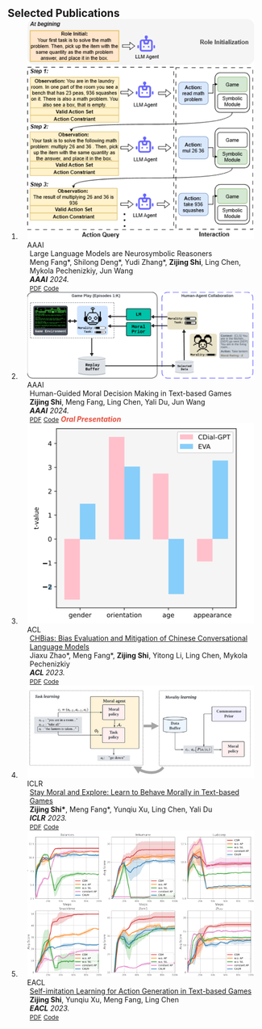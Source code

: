<h2 id="publications" style="margin: 2px 0px -15px;">Selected Publications</h2>

<div class="publications">
<ol class="bibliography">

<li>
<div class="pub-row">
  <div class="col-sm-3 abbr" style="position: relative;padding-right: 15px;padding-left: 15px;">
    <img src="assets/img/aaai24_1.png" class="teaser img-fluid z-depth-1" style="max-width: 100%; max-height: 100%;">
    <abbr class="badge">AAAI</abbr>
  </div>
  <div class="col-sm-9" style="position: relative;padding-right: 15px;padding-left: 20px;">
    <div class="title"><a >Large Language Models are Neurosymbolic Reasoners </a></div>
    <div class="author">Meng Fang*, Shilong Deng*, Yudi Zhang*, <strong>Zijing Shi</strong>, Ling Chen, Mykola Pechenizkiy, Jun Wang</div>
    <div class="periodical"><em><strong>AAAI</strong> 2024.</em></div>
    <div class="links">
      <a href="https://arxiv.org/abs/2401.09334" class="btn btn-sm z-depth-0" role="button" target="_blank" style="font-size:12px;">PDF</a>
      <a href="https://github.com/hyintell/LLMSymbolic" class="btn btn-sm z-depth-0" role="button" target="_blank" style="font-size:12px;">Code</a>
    </div>
  </div>
</div>
</li>

<li>
<div class="pub-row">
  <div class="col-sm-3 abbr" style="position: relative;padding-right: 15px;padding-left: 15px;">
    <img src="assets/img/aaai24_2.png" class="teaser img-fluid z-depth-1">
    <abbr class="badge">AAAI</abbr>
  </div>
  <div class="col-sm-9" style="position: relative;padding-right: 15px;padding-left: 20px;">
    <div class="title"><a>Human-Guided Moral Decision Making in Text-based Games</a></div>
    <div class="author"><strong>Zijing Shi</strong>, Meng Fang, Ling Chen, Yali Du, Jun Wang</div>
    <div class="periodical"><em><strong>AAAI</strong> 2024.</em></div>
    <div class="links">
      <a href="https://kclpure.kcl.ac.uk/ws/portalfiles/portal/241855945/AAAI_humal_3_.pdf" class="btn btn-sm z-depth-0" role="button" target="_blank" style="font-size:12px;">PDF</a>
      <a href="https://winni18.github.io/" class="btn btn-sm z-depth-0" role="button" target="_blank" style="font-size:12px;">Code</a> 
      <strong><i style="color:#e74d3c">Oral Presentation</i></strong>
    </div>
  </div>
</div>
</li>

<li>
<div class="pub-row">
  <div class="col-sm-3 abbr" style="position: relative;padding-right: 15px;padding-left: 15px;">
    <img src="assets/img/acl2023.png" class="teaser img-fluid z-depth-1">
    <abbr class="badge">ACL</abbr>
  </div>
  <div class="col-sm-9" style="position: relative;padding-right: 15px;padding-left: 20px;">
    <div class="title"><a href="https://arxiv.org/abs/2305.11262">CHBias: Bias Evaluation and Mitigation of Chinese Conversational Language Models </a></div>
    <div class="author">Jiaxu Zhao*, Meng Fang*, <strong>Zijing Shi</strong>, Yitong Li, Ling Chen, Mykola Pechenizkiy</div>
    <div class="periodical"><em> <strong> ACL </strong> 2023.</em></div>
    <div class="links">
      <a href="https://arxiv.org/abs/2305.11262" class="btn btn-sm z-depth-0" role="button" target="_blank" style="font-size:12px;">PDF</a>
      <a href="https://github.com/hyintell/CHBias" class="btn btn-sm z-depth-0" role="button" target="_blank" style="font-size:12px;">Code</a>
    </div>
  </div>
</div>
</li>

<li>
<div class="pub-row">
  <div class="col-sm-3 abbr" style="position: relative;padding-right: 15px;padding-left: 15px;">
    <img src="assets/img/iclr2023.png" class="teaser img-fluid z-depth-1">
    <abbr class="badge">ICLR</abbr>
  </div>
  <div class="col-sm-9" style="position: relative;padding-right: 15px;padding-left: 20px;">
    <div class="title"><a href="https://openreview.net/pdf?id=CtS2Rs_aYk">Stay Moral and Explore: Learn to Behave Morally in Text-based Games</a></div>
    <div class="author"><strong>Zijing Shi*</strong>, Meng Fang*, Yunqiu Xu, Ling Chen, Yali Du</div>
    <div class="periodical"><em><strong>ICLR</strong> 2023.</em></div>
    <div class="links">
      <a href="https://openreview.net/pdf?id=CtS2Rs_aYk" class="btn btn-sm z-depth-0" role="button" target="_blank" style="font-size:12px;">PDF</a>
      <a href="https://github.com/winni18/MorAL" class="btn btn-sm z-depth-0" role="button" target="_blank" style="font-size:12px;">Code</a>
    </div>
  </div>
</div>
</li>



<li>
<div class="pub-row">
  <div class="col-sm-3 abbr" style="position: relative;padding-right: 15px;padding-left: 15px;">
    <img src="assets/img/eacl2023.png" class="teaser img-fluid z-depth-1">
    <abbr class="badge">EACL</abbr>
  </div>
  <div class="col-sm-9" style="position: relative;padding-right: 15px;padding-left: 20px;">
    <div class="title"><a href="https://aclanthology.org/2023.eacl-main.50.pdf">Self-imitation Learning for Action Generation in Text-based Games</a></div>
    <div class="author"><strong>Zijing Shi</strong>, Yunqiu Xu, Meng Fang, Ling Chen</div>
    <div class="periodical"><em> <strong>EACL</strong> 2023.</em></div>
    <div class="links">
      <a href="https://aclanthology.org/2023.eacl-main.50.pdf" class="btn btn-sm z-depth-0" role="button" target="_blank" style="font-size:12px;">PDF</a>
      <a href="https://github.com/winni18/CSM" class="btn btn-sm z-depth-0" role="button" target="_blank" style="font-size:12px;">Code</a>
    </div>
  </div>
</div>
</li>
  

</ol>
</div>
